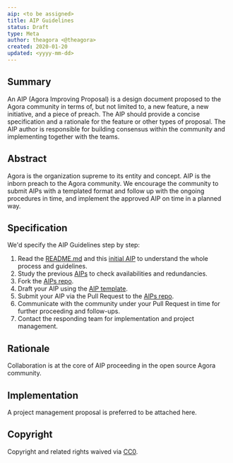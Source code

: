 ```yaml
---
aip: <to be assigned>
title: AIP Guidelines
status: Draft 
type: Meta
author: theagora <@theagora>
created: 2020-01-20
updated: <yyyy-mm-dd>
---
```


## Summary
<!--"If you can't explain it simply, you don't understand it well enough." Provide a simplified and layman-accessible explanation of the AIP.-->
An AIP (Agora Improving Proposal) is a design document proposed to the Agora community in terms of, but not limited to, a new feature, a new initiative, and a piece of preach. The AIP should provide a concise specification and a rationale for the feature or other types of proposal. The AIP author is responsible for building consensus within the community and implementing together with the teams.

## Abstract
<!--A short (~200 word) description of the technical issue being addressed.-->
Agora is the organization supreme to its entity and concept. AIP is the inborn preach to the Agora community. We encourage the community to submit AIPs with a templated format and follow up with the ongoing procedures in time, and implement the approved AIP on time in a planned way.

## Specification
<!--The technical specification should describe the syntax and semantics of any new feature. The specification should be detailed enough to allow competing, interoperable implementations for any of the current Agora platforms.-->
We'd specify the AIP Guidelines step by step:
1. Read the [README.md](https://github.com/agorahub/AIPs/blob/master/README.md) and this [initial AIP](https://github.com/agorahub/AIPs/blob/master/aip-aip_guidelines.md) to understand the whole process and guidelines.
2. Study the previous [AIPs](https://github.com/agorahub/AIPs) to check availabilities and redundancies.
3. Fork the [AIPs repo](https://github.com/agorahub/AIPs).
4. Draft your AIP using the [AIP template](https://github.com/agorahub/AIPs/blob/master/aip-template.md).
5. Submit your AIP via the Pull Request to the [AIPs repo](https://github.com/agorahub/AIPs).
6. Communicate with the community under your Pull Request in time for further proceeding and follow-ups.
7. Contact the responding team for implementation and project management.

## Rationale
<!--The rationale fleshes out the specification by describing what motivated the design and why particular design decisions were made. It should describe alternate designs that were considered and related work, e.g. how the feature is supported in other languages.-->
Collaboration is at the core of AIP proceeding in the open source Agora community.

## Implementation
<!--The implementation must be completed before any AIP is given status "Final", but it need not be completed before the AIP is accepted.-->
A project management proposal is preferred to be attached here.

## Copyright
Copyright and related rights waived via [CC0](https://creativecommons.org/publicdomain/zero/1.0/).

